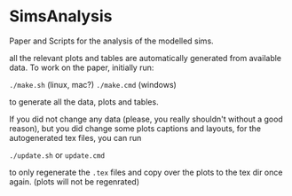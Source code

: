 SimsAnalysis
============

Paper and Scripts for the analysis of the modelled sims.

all the relevant plots and tables are automatically generated from
available data. To work on the paper, initially run:

`./make.sh` (linux, mac?)
`./make.cmd` (windows)

to generate all the data, plots and tables.

If you did not change any data (please, you really shouldn't
without a good reason), but you did change some plots captions and
layouts, for the autogenerated tex files, you can run

`./update.sh` or `update.cmd`

to only regenerate the `.tex` files and copy over the plots to the tex dir
once again. (plots will not be regenrated)








